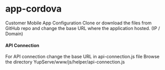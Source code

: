 # app-cordova #

Customer Mobile App Configuration
Clone or download the files from GitHub repo and change the base URL where the application hosted. (IP / Domain)

#### API Connection ####
For API connection change the base URL in api-connection.js file
Browse the directory YupServe/www/js/helper/api-connection.js
